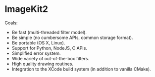 # ImageKit2

Goals:

- Be fast (multi-threaded filter model).
- Be simple (no cumbersome APIs, common storage format).
- Be portable (OS X, Linux).
- Support for Python, NodeJS, C APIs.
- Simplified error system.
- Wide variety of out-of-the-box filters.
- High quality drawing routines.
- Integration to the XCode build system (in addition to vanilla CMake).

